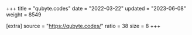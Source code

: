 +++
title = "qubyte.codes"
date = "2022-03-22"
updated = "2023-06-08"
weight = 8549

[extra]
source = "https://qubyte.codes/"
ratio = 38
size = 8
+++

